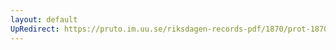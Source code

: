 ```yaml
---
layout: default
UpRedirect: https://pruto.im.uu.se/riksdagen-records-pdf/1870/prot-1870--fk--310.pdf
---
```

